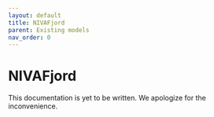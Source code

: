 ```yaml
---
layout: default
title: NIVAFjord
parent: Existing models
nav_order: 0
---
```

# NIVAFjord

This documentation is yet to be written. We apologize for the inconvenience.
